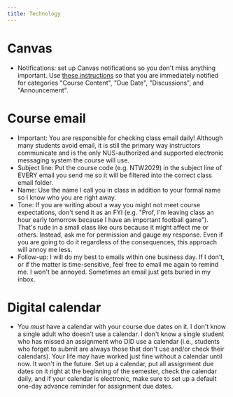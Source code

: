 ```yaml
---
title: Technology
---
```

# Canvas

- Notifications: set up Canvas notifications so you don't miss anything important. Use [these instructions](https://community.canvaslms.com/t5/Student-Guide/How-do-I-manage-my-Canvas-notification-settings-as-a-student/ta-p/434) so that you are immediately notified for categories "Course Content", "Due Date", "Discussions", and "Announcement".

# Course email

- Important: You are responsible for checking class email daily! Although many students avoid email, it is still the primary way instructors communicate and is the only NUS-authorized and supported electronic messaging system the course will use.
- Subject line: Put the course code (e.g. NTW2029) in the subject line of EVERY email you send me so it will be filtered into the correct class email folder.
- Name: Use the name I call you in class in addition to your formal name so I know who you are right away.
- Tone: If you are writing about a way you might not meet course expectations, don't send it as an FYI (e.g. "Prof, I'm leaving class an hour early tomorrow because I have an important football game"). That's rude in a small class like ours because it might affect me or others. Instead, ask me for permission and gauge my response. Even if you are going to do it regardless of the consequences, this approach will annoy me less.
- Follow-up: I will do my best to emails within one business day. If I don't, or if the matter is time-sensitive, feel free to email me again to remind me. I won't be annoyed. Sometimes an email just gets buried in my inbox.

# Digital calendar

- You _must_ have a calendar with your course due dates on it. I don't know a single adult who doesn't use a calendar. I don't know a single student who has missed an assignment who DID use a calendar (i.e., students who forget to submit are always those that don't use and/or check their calendars). Your life may have worked just fine without a calendar until now. It won't in the future. Set up a calendar, put all assignment due dates on it right at the beginning of the semester, check the calendar daily, and if your calendar is electronic, make sure to set up a default one-day advance reminder for assignment due dates.
